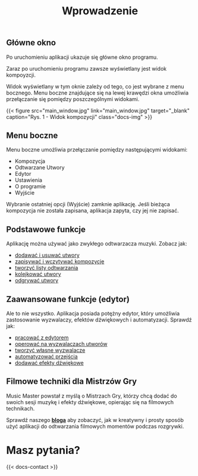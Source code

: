 ﻿---
title: "Wprowadzenie"
description: "Przedstawienie interfejsu i podstawowych możliwości aplikacji."
weight: 90
---

## Główne okno

Po uruchomieniu aplikacji ukazuje się główne okno programu.

Zaraz po uruchomieniu programu zawsze wyświetlany jest widok kompoyzcji.

Widok wyświetlany w tym oknie zależy od tego, co jest wybrane z menu bocznego. Menu boczne znajdujące się na lewej krawędzi okna umożliwia przełączanie się pomiędzy poszczególnymi widokami.

{{< figure src="main_window.jpg" link="main_window.jpg" target="_blank" caption="Rys. 1 - Widok kompozycji" class="docs-img" >}}

## Menu boczne
Menu boczne umożliwia przełączanie pomiędzy następującymi widokami:
- Kompozycja
- Odtwarzane Utwory
- Edytor
- Ustawienia
- O programie
- Wyjście

Wybranie ostatniej opcji (Wyjście) zamknie aplikację. Jeśli bieżąca kompozycja nie została zapisana, aplikacja zapyta, czy jej nie zapisać.

## Podstawowe funkcje

Aplikację można używać jako zwykłego odtwarzacza muzyki. Zobacz jak:
- [dodawać i usuwać utwory](docs/composition#adding-tracks)
- [zapisywać i wczytywać kompozycje](docs/composition#saving)
- [tworzyć listy odtwarzania](docs/playlists#new-list)
- [kolejkować utwory](docs/queues#enqueue)
- [odgrywać utwory](docs/play)

## Zaawansowane funkcje (edytor)

Ale to nie wszystko. Aplikacja posiada potężny edytor, który umożliwia zastosowanie wyzwalaczy, efektów dźwiękowych i automatyzacji. Sprawdź jak:
- [pracować z edytorem](docs/editor-basics)
- [operować na wyzwalaczach utworów](docs/playback-events)
- [tworzyć własne wyzwalacze](docs/events)
- [automatyzować przejścia](docs/providers)
- [dodawać efekty dźwiękowe](docs/effects)

## Filmowe techniki dla Mistrzów Gry

Music Master powstał z myślą o Mistrzach Gry, którzy chcą dodać do swoich sesji muzykę i efekty dźwiękowe, opierając się na filmowych technikach. 

Sprawdź naszego **[bloga](blog/)** aby zobaczyć, jak w kreatywny i prosty sposób użyć aplikacji do odtwarzania filmowych momentów podczas rozgrywki.

# Masz pytania?

{{< docs-contact >}}